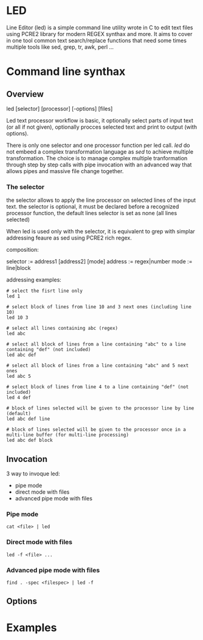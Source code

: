 # LED
Line Editor (led) is a simple command line utility wrote in C to edit text files using PCRE2 library for modern REGEX synthax and more.
It aims to cover in one tool common text search/replace functions that need some times multiple tools like sed, grep, tr, awk, perl ... 

# Command line synthax

## Overview

led [selector] [processor] [-options] [files]

Led text processor workflow is basic, it optionally select parts of input text (or all if not given), optionally procces selected text and print to output (with options).

There is only one selector and one processor function per led call. *led* do not embeed a complex transformation language as *sed* to achieve multiple transformation.
The choice is to manage complex multiple tranformation through step by step calls with pipe invocation with an advanced way that allows pipes and massive file change together.

### The selector  

the selector allows to apply the line processor on selected lines of the input text.
the selector is optional, it must be declared before a recognized processor function, the default lines selector is set as none (all lines selected)  

When led is used only with the selector, it is equivalent to grep with simplar addressing feaure as sed using PCRE2 rich regex. 

composition:

selector := address1 [address2] [mode]
address := regex|number
mode := line|block

addressing examples:

```
# select the fisrt line only
led 1
```

```
# select block of lines from line 10 and 3 next ones (including line 10)
led 10 3
```

```
# select all lines containing abc (regex)
led abc
```

```
# select all block of lines from a line containing "abc" to a line containing "def" (not included)
led abc def
```

```
# select all block of lines from a line containing "abc" and 5 next ones
led abc 5
```

```
# select block of lines from line 4 to a line containing "def" (not included)
led 4 def
```

```
# block of lines selected will be given to the processor line by line (default)
led abc def line
```

```
# block of lines selected will be given to the processor once in a multi-line buffer (for multi-line processing)
led abc def block
```

## Invocation

3 way to invoque led:
* pipe mode
* direct mode with files
* advanced pipe mode with files

### Pipe mode

`cat <file> | led`  

### Direct mode with files

`led -f <file> ...`  

### Advanced pipe mode with files

`find . -spec <filespec> | led -f`  

## Options

# Examples
